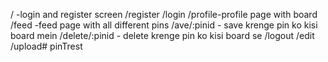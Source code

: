 / -login and register screen
/register 
/login
/profile-profile page with board
/feed -feed page with all different pins
/ave/:pinid - save krenge pin ko kisi board mein
/delete/:pinid - delete krenge pin ko kisi board se 
/logout
/edit
/upload# pinTrest
